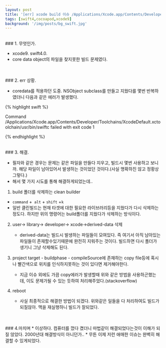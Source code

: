 ```yaml
---
layout: post
title: '[err] xcode build 이슈 /Applications/Xcode.app/Contents/Developer/Toolchains/XcodeDefault.xctoolchain/usr/bin/swiftc failed with exit code 1'
tags: [swift4,cocoapod,xcode9]
background: '/img/posts/bg_swift.jpg'
---
```


<br>
### 1. 무엇인가.

* xcode9. swift4.0.
* core data object의 파일을 찾지못한 빌드 문제였다. 

<br>
<br>
### 2. err 상황.

* coredata를 적용하던 도중. NSObject subclass를 만들고 지웠다를 몇번 반복하였더니 다음과 같은 에러가 발생했다.


{% highlight swift %}

Command /Applications/Xcode.app/Contents/Developer/Toolchains/XcodeDefault.xctoolchain/usr/bin/swiftc failed with exit code 1

{% endhighlight %}

<br>
### 3. 해결.

* 필자와 같은 경우는 문제는 같은 파일을 만들다 지우고, 빌드시 몇번 사용하고 보니까. 해당 파일이 남아있어서 발생하는 것이었던 것이다.(사실 명확하진 않고 정황상 그렇다.)
* 해서 몇 가지 시도를 통해 해결하게되었는데..


1. build 폴더를 삭제하는 clean builder  
  * `command` +` alt` + `shift` +`k` 
  * 일반 클린빌드는 현재 타겟에 대한 필요한 라이브러리등을  지웠다가 다시 삭제하는 정도다.  하지만 위의 명령어는 build폴더를 지웠다가 삭제하는 방식이다.

2. user-> library-> developer-> xcode->derived-data 삭제
	* derived-data는 빌드시 발생하는 파일들이 모여있다. 즉 여기서 아직 남아있는 파일들이 존재할수있기때문에 완전히 지워주는 것이다. 빌드하면 다시 폴더가 생기니 그냥 삭제해도 된다.

3. project target - buildphase - compileSource에 존재하는 copy file등에 혹시나 빨간색으로 위치를 인식하지못하는 것이 있다면 제거해야한다. 
	* 지금 이슈 외에도 가끔 copy에러가 발생할때 위와 같은 방법을 사용하곤했는데, 이도 문제가될 수 있는 듯하여 처리해주었다.(stackoverflow)

4. reboot
	* 사실 최종적으로 해결한 방법이 되겠다. 위와같은 일들을 다 처리하여도 빌드가 되질않아. 맥을 재실행하니 빌드가 잘되었다.


<br>
<br>
### 4.마치며
* 이상하다. 컴퓨터를 껐다 켰더니 마법같이 해결되었다는것이 이해가 되질 않았다. 2000년대 해결방식이 아니던가..
* 무튼 이제 저런 애매한 이슈는 완벽히 해결할 수 있게되었다.
